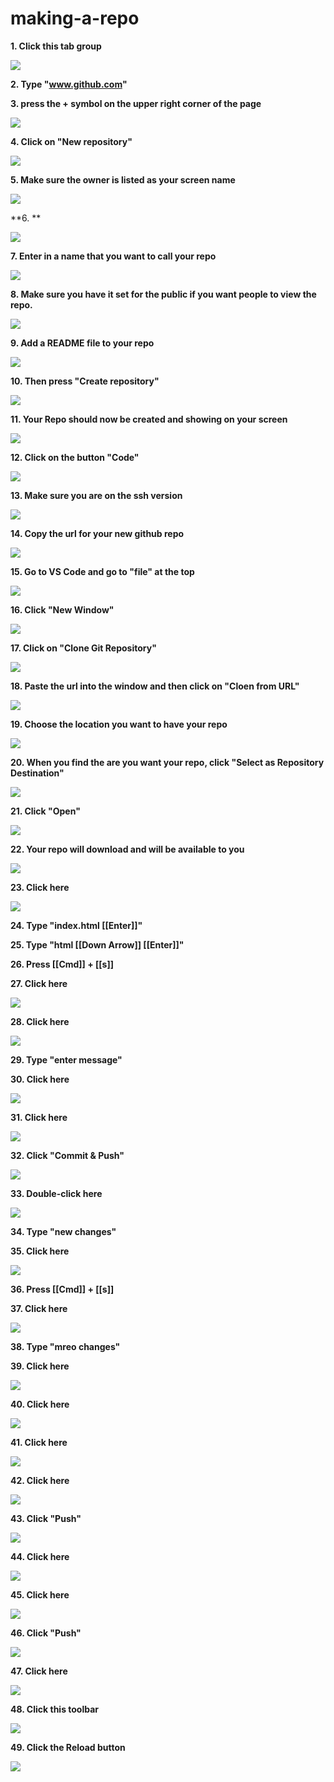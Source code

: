 # making-a-repo


**1. Click this tab group**

![](https://ajeuwbhvhr.cloudimg.io/colony-recorder.s3.amazonaws.com/files/2023-01-28/d8ea3ec3-f21d-4926-b4ad-ef142c562af6/File.jpeg?tl_px=0,0&br_px=972,542&sharp=0.8&width=560&wat_scale=50&wat=1&wat_opacity=0.7&wat_gravity=northwest&wat_url=https://colony-labs-public.s3.us-east-2.amazonaws.com/images/watermarks/watermark_default.png&wat_pad=1317,54)

**2. Type "www.github.com"**

**3. press the + symbol on the upper right corner of the page**

![](https://ajeuwbhvhr.cloudimg.io/colony-recorder.s3.amazonaws.com/files/2023-01-28/4891a096-2c42-4031-b5a8-9fc30672abf2/File.jpeg?tl_px=2483,747&br_px=3976,1587&sharp=0.8&width=560&wat_scale=50&wat=1&wat_opacity=0.7&wat_gravity=northwest&wat_url=https://colony-labs-public.s3.us-east-2.amazonaws.com/images/watermarks/watermark_default.png&wat_pad=262,139)

**4. Click on "New repository"**

![](https://ajeuwbhvhr.cloudimg.io/colony-recorder.s3.amazonaws.com/files/2023-01-28/ca9e62c8-871e-47e8-930d-97d4366181b1/File.jpeg?tl_px=2358,852&br_px=3851,1692&sharp=0.8&width=560&wat_scale=50&wat=1&wat_opacity=0.7&wat_gravity=northwest&wat_url=https://colony-labs-public.s3.us-east-2.amazonaws.com/images/watermarks/watermark_default.png&wat_pad=262,139)

**5. Make sure the owner is listed as your screen name**

![](https://ajeuwbhvhr.cloudimg.io/colony-recorder.s3.amazonaws.com/files/2023-01-28/2c57c220-5592-42bf-9be8-786956c3cf78/File.jpeg?tl_px=787,1609&br_px=2280,2449&sharp=0.8&width=560&wat_scale=50&wat=1&wat_opacity=0.7&wat_gravity=northwest&wat_url=https://colony-labs-public.s3.us-east-2.amazonaws.com/images/watermarks/watermark_default.png&wat_pad=262,139)

**6. **

![](https://ajeuwbhvhr.cloudimg.io/colony-recorder.s3.amazonaws.com/files/2023-01-28/c5a6b80b-fb2b-4868-9f32-2ff1bb95079d/File.jpeg?tl_px=704,1715&br_px=2197,2555&sharp=0.8&width=560&wat_scale=50&wat=1&wat_opacity=0.7&wat_gravity=northwest&wat_url=https://colony-labs-public.s3.us-east-2.amazonaws.com/images/watermarks/watermark_default.png&wat_pad=262,139)

**7. Enter in a name that you want to call your repo**

![](https://ajeuwbhvhr.cloudimg.io/colony-recorder.s3.amazonaws.com/files/2023-01-28/2f9ff169-9026-4955-841c-0e75fa44f83e/File.jpeg?tl_px=908,1636&br_px=2401,2476&sharp=0.8&width=560&wat_scale=50&wat=1&wat_opacity=0.7&wat_gravity=northwest&wat_url=https://colony-labs-public.s3.us-east-2.amazonaws.com/images/watermarks/watermark_default.png&wat_pad=262,139)

**8. Make sure you have it set for the public if you want people to view the repo.**

![](https://ajeuwbhvhr.cloudimg.io/colony-recorder.s3.amazonaws.com/files/2023-01-28/d5d65256-4f00-4904-be72-b8c674627104/File.jpeg?tl_px=617,1227&br_px=2110,2067&sharp=0.8&width=560&wat_scale=50&wat=1&wat_opacity=0.7&wat_gravity=northwest&wat_url=https://colony-labs-public.s3.us-east-2.amazonaws.com/images/watermarks/watermark_default.png&wat_pad=262,139)

**9. Add a README file to your repo**

![](https://ajeuwbhvhr.cloudimg.io/colony-recorder.s3.amazonaws.com/files/2023-01-28/507c62bd-2a95-4ee4-879e-dd7d8267b1c2/File.jpeg?tl_px=491,1049&br_px=1984,1889&sharp=0.8&width=560&wat_scale=50&wat=1&wat_opacity=0.7&wat_gravity=northwest&wat_url=https://colony-labs-public.s3.us-east-2.amazonaws.com/images/watermarks/watermark_default.png&wat_pad=262,139)

**10. Then press "Create repository"**

![](https://ajeuwbhvhr.cloudimg.io/colony-recorder.s3.amazonaws.com/files/2023-01-28/e7c65543-ee68-4212-8c85-567e6ce69488/File.jpeg?tl_px=608,1607&br_px=2101,2447&sharp=0.8&width=560&wat_scale=50&wat=1&wat_opacity=0.7&wat_gravity=northwest&wat_url=https://colony-labs-public.s3.us-east-2.amazonaws.com/images/watermarks/watermark_default.png&wat_pad=262,139)

**11. Your Repo should now be created and showing on your screen**

![](https://ajeuwbhvhr.cloudimg.io/colony-recorder.s3.amazonaws.com/files/2023-01-28/98cfd780-2c8e-4b7e-a4fa-5faaa617c388/File.jpeg?tl_px=624,346&br_px=1370,766&sharp=0.8&width=560)

**12. Click on the button "Code"**

![](https://ajeuwbhvhr.cloudimg.io/colony-recorder.s3.amazonaws.com/files/2023-01-28/050087c2-4884-40bb-a47b-14531564fe35/File.jpeg?tl_px=1806,1096&br_px=3299,1936&sharp=0.8&width=560&wat_scale=50&wat=1&wat_opacity=0.7&wat_gravity=northwest&wat_url=https://colony-labs-public.s3.us-east-2.amazonaws.com/images/watermarks/watermark_default.png&wat_pad=262,139)

**13. Make sure you are on the ssh version**

![](https://ajeuwbhvhr.cloudimg.io/colony-recorder.s3.amazonaws.com/files/2023-01-28/aa2cf114-06a8-4be1-8c07-4ec3e418d5d4/File.jpeg?tl_px=1101,1428&br_px=2594,2268&sharp=0.8&width=560&wat_scale=50&wat=1&wat_opacity=0.7&wat_gravity=northwest&wat_url=https://colony-labs-public.s3.us-east-2.amazonaws.com/images/watermarks/watermark_default.png&wat_pad=262,139)

**14. Copy the url for your new github repo**

![](https://ajeuwbhvhr.cloudimg.io/colony-recorder.s3.amazonaws.com/files/2023-01-28/62051293-f246-4760-9379-3202828a11ef/File.jpeg?tl_px=1757,1537&br_px=3250,2377&sharp=0.8&width=560&wat_scale=50&wat=1&wat_opacity=0.7&wat_gravity=northwest&wat_url=https://colony-labs-public.s3.us-east-2.amazonaws.com/images/watermarks/watermark_default.png&wat_pad=262,139)

**15. Go to VS Code and go to "file" at the top**

![](https://ajeuwbhvhr.cloudimg.io/colony-recorder.s3.amazonaws.com/files/2023-05-06/697b4dfb-8979-4c8e-82c0-d09c4956f38b/user_cropped_screenshot.jpeg?tl_px=0,0&br_px=701,356&sharp=0.8&width=560&wat_scale=50&wat=1&wat_opacity=0.7&wat_gravity=northwest&wat_url=https://colony-labs-public.s3.us-east-2.amazonaws.com/images/watermarks/watermark_default.png&wat_pad=155,-9)

**16. Click "New Window"**

![](https://ajeuwbhvhr.cloudimg.io/colony-recorder.s3.amazonaws.com/files/2023-05-06/27c4c581-b781-4dee-aa9e-488b7848de01/user_cropped_screenshot.jpeg?tl_px=0,0&br_px=827,679&sharp=0.8&width=560&wat_scale=50&wat=1&wat_opacity=0.7&wat_gravity=northwest&wat_url=https://colony-labs-public.s3.us-east-2.amazonaws.com/images/watermarks/watermark_default.png&wat_pad=124,93)

**17. Click on "Clone Git Repository"**

![](https://ajeuwbhvhr.cloudimg.io/colony-recorder.s3.amazonaws.com/files/2023-05-06/c9a15980-ba1c-4a6a-9f7c-631b1cee3acc/user_cropped_screenshot.jpeg?tl_px=0,315&br_px=1493,1155&sharp=0.8&width=560&wat_scale=50&wat=1&wat_opacity=0.7&wat_gravity=northwest&wat_url=https://colony-labs-public.s3.us-east-2.amazonaws.com/images/watermarks/watermark_default.png&wat_pad=113,139)

**18. Paste the url into the window and then click on "Cloen from URL"**

![](https://ajeuwbhvhr.cloudimg.io/colony-recorder.s3.amazonaws.com/files/2023-01-28/adfe812d-01dd-40af-ba0d-a660b3b2b135/File.jpeg?tl_px=505,0&br_px=1998,840&sharp=0.8&width=560&wat_scale=50&wat=1&wat_opacity=0.7&wat_gravity=northwest&wat_url=https://colony-labs-public.s3.us-east-2.amazonaws.com/images/watermarks/watermark_default.png&wat_pad=262,114)

**19. Choose the location you want to have your repo**

![](https://ajeuwbhvhr.cloudimg.io/colony-recorder.s3.amazonaws.com/files/2023-05-06/9bec2526-a053-4b57-9786-e28d739e8d32/user_cropped_screenshot.jpeg?tl_px=0,671&br_px=1493,1511&sharp=0.8&width=560&wat_scale=50&wat=1&wat_opacity=0.7&wat_gravity=northwest&wat_url=https://colony-labs-public.s3.us-east-2.amazonaws.com/images/watermarks/watermark_default.png&wat_pad=121,139)

**20. When you find the are you want your repo, click "Select as Repository Destination"**

![](https://ajeuwbhvhr.cloudimg.io/colony-recorder.s3.amazonaws.com/files/2023-01-28/10b6514a-e01d-4c40-83fa-dcd599a84295/File.jpeg?tl_px=1239,932&br_px=2732,1772&sharp=0.8&width=560&wat_scale=50&wat=1&wat_opacity=0.7&wat_gravity=northwest&wat_url=https://colony-labs-public.s3.us-east-2.amazonaws.com/images/watermarks/watermark_default.png&wat_pad=262,139)

**21. Click "Open"**

![](https://ajeuwbhvhr.cloudimg.io/colony-recorder.s3.amazonaws.com/files/2023-01-28/76242dff-7933-4268-b6bc-4df36ca247a6/File.jpeg?tl_px=896,596&br_px=2389,1436&sharp=0.8&width=560&wat_scale=50&wat=1&wat_opacity=0.7&wat_gravity=northwest&wat_url=https://colony-labs-public.s3.us-east-2.amazonaws.com/images/watermarks/watermark_default.png&wat_pad=262,139)

**22. Your repo will download and will be available to you**

![](https://ajeuwbhvhr.cloudimg.io/colony-recorder.s3.amazonaws.com/files/2023-05-06/3e890007-e4d5-4e08-a66c-41c2d82e9d8b/user_cropped_screenshot.jpeg?tl_px=0,0&br_px=1493,840&sharp=0.8&width=560&wat_scale=50&wat=1&wat_opacity=0.7&wat_gravity=northwest&wat_url=https://colony-labs-public.s3.us-east-2.amazonaws.com/images/watermarks/watermark_default.png&wat_pad=142,59)

**23. Click here**

![](https://ajeuwbhvhr.cloudimg.io/colony-recorder.s3.amazonaws.com/files/2023-05-06/4f6936df-d095-42b0-adc2-d124cac4f596/user_cropped_screenshot.jpeg?tl_px=0,0&br_px=1493,840&sharp=0.8&width=560&wat_scale=50&wat=1&wat_opacity=0.7&wat_gravity=northwest&wat_url=https://colony-labs-public.s3.us-east-2.amazonaws.com/images/watermarks/watermark_default.png&wat_pad=145,32)

**24. Type "index.html [[Enter]]"**

**25. Type "html [[Down Arrow]] [[Enter]]"**

**26. Press [[Cmd]] + [[s]]**

**27. Click here**

![](https://ajeuwbhvhr.cloudimg.io/colony-recorder.s3.amazonaws.com/files/2023-05-06/60825cb0-8ae2-402f-8a74-525e0b9c3142/user_cropped_screenshot.jpeg?tl_px=0,0&br_px=1493,840&sharp=0.8&width=560&wat_scale=50&wat=1&wat_opacity=0.7&wat_gravity=northwest&wat_url=https://colony-labs-public.s3.us-east-2.amazonaws.com/images/watermarks/watermark_default.png&wat_pad=-5,89)

**28. Click here**

![](https://ajeuwbhvhr.cloudimg.io/colony-recorder.s3.amazonaws.com/files/2023-05-06/6f38dd5e-8c29-41d0-9417-45a4af17bb48/user_cropped_screenshot.jpeg?tl_px=0,0&br_px=1493,840&sharp=0.8&width=560&wat_scale=50&wat=1&wat_opacity=0.7&wat_gravity=northwest&wat_url=https://colony-labs-public.s3.us-east-2.amazonaws.com/images/watermarks/watermark_default.png&wat_pad=28,88)

**29. Type "enter message"**

**30. Click here**

![](https://ajeuwbhvhr.cloudimg.io/colony-recorder.s3.amazonaws.com/files/2023-05-06/dde2ddf2-d08d-4c62-a8a1-af3f0954e167/user_cropped_screenshot.jpeg?tl_px=0,74&br_px=1493,914&sharp=0.8&width=560&wat_scale=50&wat=1&wat_opacity=0.7&wat_gravity=northwest&wat_url=https://colony-labs-public.s3.us-east-2.amazonaws.com/images/watermarks/watermark_default.png&wat_pad=195,139)

**31. Click here**

![](https://ajeuwbhvhr.cloudimg.io/colony-recorder.s3.amazonaws.com/files/2023-05-06/4f4e3f17-59b2-499d-a7b2-0bf05ea1f389/user_cropped_screenshot.jpeg?tl_px=0,0&br_px=1493,840&sharp=0.8&width=560&wat_scale=50&wat=1&wat_opacity=0.7&wat_gravity=northwest&wat_url=https://colony-labs-public.s3.us-east-2.amazonaws.com/images/watermarks/watermark_default.png&wat_pad=189,121)

**32. Click "Commit & Push"**

![](https://ajeuwbhvhr.cloudimg.io/colony-recorder.s3.amazonaws.com/files/2023-05-06/91ed3537-69a2-474f-9cdd-3bbb6cb59a9d/user_cropped_screenshot.jpeg?tl_px=0,45&br_px=1493,885&sharp=0.8&width=560&wat_scale=50&wat=1&wat_opacity=0.7&wat_gravity=northwest&wat_url=https://colony-labs-public.s3.us-east-2.amazonaws.com/images/watermarks/watermark_default.png&wat_pad=245,139)

**33. Double-click here**

![](https://ajeuwbhvhr.cloudimg.io/colony-recorder.s3.amazonaws.com/files/2023-01-28/b93c0d79-ee5a-4ed6-b83e-31bca6c331eb/File.jpeg?tl_px=697,174&br_px=2190,1014&sharp=0.8&width=560&wat_scale=50&wat=1&wat_opacity=0.7&wat_gravity=northwest&wat_url=https://colony-labs-public.s3.us-east-2.amazonaws.com/images/watermarks/watermark_default.png&wat_pad=262,139)

**34. Type "new changes"**

**35. Click here**

![](https://ajeuwbhvhr.cloudimg.io/colony-recorder.s3.amazonaws.com/files/2023-01-28/6cb889be-dace-4885-89b0-88ba3696bf75/File.jpeg?tl_px=705,353&br_px=2198,1193&sharp=0.8&width=560&wat_scale=50&wat=1&wat_opacity=0.7&wat_gravity=northwest&wat_url=https://colony-labs-public.s3.us-east-2.amazonaws.com/images/watermarks/watermark_default.png&wat_pad=262,139)

**36. Press [[Cmd]] + [[s]]**

**37. Click here**

![](https://ajeuwbhvhr.cloudimg.io/colony-recorder.s3.amazonaws.com/files/2023-05-06/45c65ebb-517a-42c0-bfa9-388a4b4dc536/user_cropped_screenshot.jpeg?tl_px=0,0&br_px=1493,840&sharp=0.8&width=560&wat_scale=50&wat=1&wat_opacity=0.7&wat_gravity=northwest&wat_url=https://colony-labs-public.s3.us-east-2.amazonaws.com/images/watermarks/watermark_default.png&wat_pad=147,96)

**38. Type "mreo changes"**

**39. Click here**

![](https://ajeuwbhvhr.cloudimg.io/colony-recorder.s3.amazonaws.com/files/2023-05-06/a16ea2dd-7223-4973-84e1-f4e0342b8f6a/user_cropped_screenshot.jpeg?tl_px=0,0&br_px=1493,840&sharp=0.8&width=560&wat_scale=50&wat=1&wat_opacity=0.7&wat_gravity=northwest&wat_url=https://colony-labs-public.s3.us-east-2.amazonaws.com/images/watermarks/watermark_default.png&wat_pad=221,61)

**40. Click here**

![](https://ajeuwbhvhr.cloudimg.io/colony-recorder.s3.amazonaws.com/files/2023-05-06/f72b8447-5775-4880-a0c1-79d82f3f8233/user_cropped_screenshot.jpeg?tl_px=0,66&br_px=1493,906&sharp=0.8&width=560&wat_scale=50&wat=1&wat_opacity=0.7&wat_gravity=northwest&wat_url=https://colony-labs-public.s3.us-east-2.amazonaws.com/images/watermarks/watermark_default.png&wat_pad=132,139)

**41. Click here**

![](https://ajeuwbhvhr.cloudimg.io/colony-recorder.s3.amazonaws.com/files/2023-05-06/7e2d7405-1016-4153-b04b-7ecb5a0789a9/user_cropped_screenshot.jpeg?tl_px=0,79&br_px=1493,919&sharp=0.8&width=560&wat_scale=50&wat=1&wat_opacity=0.7&wat_gravity=northwest&wat_url=https://colony-labs-public.s3.us-east-2.amazonaws.com/images/watermarks/watermark_default.png&wat_pad=183,139)

**42. Click here**

![](https://ajeuwbhvhr.cloudimg.io/colony-recorder.s3.amazonaws.com/files/2023-05-06/a26da317-e035-4365-945a-b39721380b34/user_cropped_screenshot.jpeg?tl_px=0,0&br_px=1493,840&sharp=0.8&width=560&wat_scale=50&wat=1&wat_opacity=0.7&wat_gravity=northwest&wat_url=https://colony-labs-public.s3.us-east-2.amazonaws.com/images/watermarks/watermark_default.png&wat_pad=214,70)

**43. Click "Push"**

![](https://ajeuwbhvhr.cloudimg.io/colony-recorder.s3.amazonaws.com/files/2023-05-06/fa1a1d42-e606-418c-a943-73c56193cbb0/user_cropped_screenshot.jpeg?tl_px=0,0&br_px=1493,840&sharp=0.8&width=560&wat_scale=50&wat=1&wat_opacity=0.7&wat_gravity=northwest&wat_url=https://colony-labs-public.s3.us-east-2.amazonaws.com/images/watermarks/watermark_default.png&wat_pad=213,135)

**44. Click here**

![](https://ajeuwbhvhr.cloudimg.io/colony-recorder.s3.amazonaws.com/files/2023-05-06/e26f9f84-4a04-4948-b58c-7f5566da2ee9/user_cropped_screenshot.jpeg?tl_px=0,0&br_px=1493,840&sharp=0.8&width=560&wat_scale=50&wat=1&wat_opacity=0.7&wat_gravity=northwest&wat_url=https://colony-labs-public.s3.us-east-2.amazonaws.com/images/watermarks/watermark_default.png&wat_pad=161,115)

**45. Click here**

![](https://ajeuwbhvhr.cloudimg.io/colony-recorder.s3.amazonaws.com/files/2023-05-06/113788d2-b771-453f-9e3e-d84a67557b14/user_cropped_screenshot.jpeg?tl_px=0,0&br_px=1493,840&sharp=0.8&width=560&wat_scale=50&wat=1&wat_opacity=0.7&wat_gravity=northwest&wat_url=https://colony-labs-public.s3.us-east-2.amazonaws.com/images/watermarks/watermark_default.png&wat_pad=210,69)

**46. Click "Push"**

![](https://ajeuwbhvhr.cloudimg.io/colony-recorder.s3.amazonaws.com/files/2023-05-06/01f27931-8fec-48c0-9263-0d36872d5cf7/user_cropped_screenshot.jpeg?tl_px=0,0&br_px=1493,840&sharp=0.8&width=560&wat_scale=50&wat=1&wat_opacity=0.7&wat_gravity=northwest&wat_url=https://colony-labs-public.s3.us-east-2.amazonaws.com/images/watermarks/watermark_default.png&wat_pad=237,136)

**47. Click here**

![](https://ajeuwbhvhr.cloudimg.io/colony-recorder.s3.amazonaws.com/files/2023-01-28/3cf07063-330d-4c4f-a91c-77de7c9a669c/File.jpeg?tl_px=1043,704&br_px=2536,1544&sharp=0.8&width=560&wat_scale=50&wat=1&wat_opacity=0.7&wat_gravity=northwest&wat_url=https://colony-labs-public.s3.us-east-2.amazonaws.com/images/watermarks/watermark_default.png&wat_pad=262,139)

**48. Click this toolbar**

![](https://ajeuwbhvhr.cloudimg.io/colony-recorder.s3.amazonaws.com/files/2023-01-28/b018c92c-56f8-46f2-a258-3171924732e6/File.jpeg?tl_px=161,307&br_px=1654,1147&sharp=0.8&width=560&wat_scale=50&wat=1&wat_opacity=0.7&wat_gravity=northwest&wat_url=https://colony-labs-public.s3.us-east-2.amazonaws.com/images/watermarks/watermark_default.png&wat_pad=262,139)

**49. Click the Reload button**

![](https://ajeuwbhvhr.cloudimg.io/colony-recorder.s3.amazonaws.com/files/2023-01-28/a803b889-dea3-4179-bb1a-881b282bcc22/File.jpeg?tl_px=155,306&br_px=1648,1146&sharp=0.8&width=560&wat_scale=50&wat=1&wat_opacity=0.7&wat_gravity=northwest&wat_url=https://colony-labs-public.s3.us-east-2.amazonaws.com/images/watermarks/watermark_default.png&wat_pad=262,139)


